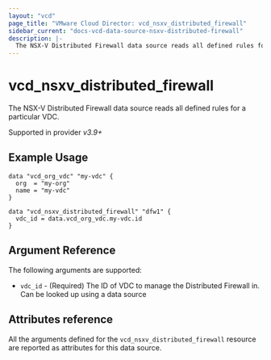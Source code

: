 ```yaml
---
layout: "vcd"
page_title: "VMware Cloud Director: vcd_nsxv_distributed_firewall"
sidebar_current: "docs-vcd-data-source-nsxv-distributed-firewall"
description: |-
  The NSX-V Distributed Firewall data source reads all defined rules for a particular VDC
---
```


# vcd\_nsxv\_distributed\_firewall

The NSX-V Distributed Firewall data source reads all defined rules for a particular VDC.

Supported in provider *v3.9+*

## Example Usage

```hcl
data "vcd_org_vdc" "my-vdc" {
  org  = "my-org"
  name = "my-vdc"
}

data "vcd_nsxv_distributed_firewall" "dfw1" {
  vdc_id = data.vcd_org_vdc.my-vdc.id
}
```

## Argument Reference

The following arguments are supported:

* `vdc_id` - (Required) The ID of VDC to manage the Distributed Firewall in. Can be looked up using a data source

## Attributes reference

All the arguments defined for the `vcd_nsxv_distributed_firewall` resource are reported as attributes for this data source.